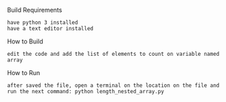 Build Requirements

    have python 3 installed
    have a text editor installed

How to Build

    edit the code and add the list of elements to count on variable named array

How to Run

    after saved the file, open a terminal on the location on the file and run the next command: python length_nested_array.py
 
